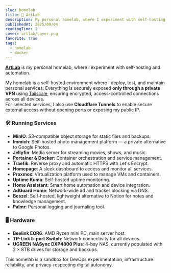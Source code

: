 ```yaml
---
slug: homelab
title: 🏡 ArtLab
description: My personal homelab, where I experiment with self-hosting and automation.
publishedAt: 2025/09/04
readingTime: 1
cover: artlab/cover.png
favorite: true
tags:
  - homelab
  - docker
---
```


[**ArtLab**](https://status.arthurdanjou.fr) is my personal homelab, where I experiment with self-hosting and automation.

My homelab is a self-hosted environment where I deploy, test, and maintain personal services. Everything is securely exposed **only through a private VPN** using [Tailscale](https://tailscale.com/), ensuring encrypted, access-controlled connections across all devices.  
For selected services, I also use **Cloudflare Tunnels** to enable secure external access without opening ports or exposing my public IP.

### 🛠️ Running Services

- **MinIO**: S3-compatible object storage for static files and backups.
- **Immich**: Self-hosted photo management platform — a private alternative to Google Photos.
- **Jellyfin**: Media server for streaming movies, shows, and music.
- **Portainer & Docker**: Container orchestration and service management.
- **Traefik**: Reverse proxy and automatic HTTPS with Let's Encrypt.
- **Homepage**: A sleek dashboard to access and monitor all services.
- **Proxmox**: Virtualization platform used to manage VMs and containers.
- **Uptime Kuma**: Self-hosted uptime monitoring.
- **Home Assistant**: Smart home automation and device integration.
- **AdGuard Home**: Network-wide ad and tracker blocking via DNS.
- **Beszel**: Self-hosted, lightweight alternative to Notion for notes and knowledge management.
- **Palmr**: Personal logging and journaling tool.

### 🖥️ Hardware

- **Beelink EQR6**: AMD Ryzen mini PC, main server host.
- **TP-Link 5-port Switch**: Network connectivity for all devices.
- **UGREEN NASync DXP4800 Plus**: 4-bay NAS, currently populated with 2 × 8TB drives for storage and backups.

This homelab is a sandbox for DevOps experimentation, infrastructure reliability, and privacy-respecting digital autonomy.
